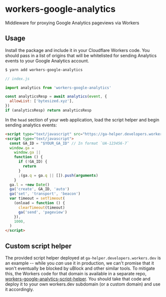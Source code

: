 # workers-google-analytics

Middleware for proxying Google Analytics pageviews via Workers

## Usage

Install the package and include it in your Cloudflare Workers code. You should pass in a list of origins that will be whitelisted for sending Analytics events to your Google Analytics account.

```sh
$ yarn add workers-google-analytics
```

```js
// index.js

import analytics from 'workers-google-analytics'

const analyticsResp = await analytics(event, {
  allowList: ['bytesized.xyz'],
})
if (analyticsResp) return analyticsResp
```

In the `head` section of your web application, load the script helper and begin sending analytics events:

```html
<script type="text/javascript" src="https://ga-helper.developers.workers.dev/analytics.js"></script>
<script type="text/javascript">
  const GA_ID = "$YOUR_GA_ID" // In format `UA-123456-7`
  window.ga =
    window.ga ||
    function () {
      if (!GA_ID) {
        return
      }
      ;(ga.q = ga.q || []).push(arguments)
    }
  ga.l = +new Date()
  ga('create', GA_ID, 'auto')
  ga('set', 'transport', 'beacon')
  var timeout = setTimeout(
    (onload = function () {
      clearTimeout(timeout)
      ga('send', 'pageview')
    }),
    1000,
  )
</script>
```

## Custom script helper

The provided script helper deployed at `ga-helper.developers.workers.dev` is an example -- while you _can_ use it in production, we can't promise that it won't eventually be blocked by uBlock and other similar tools. To mitigate this, the Workers code for that domain is available in a separate repo, [workers-google-analytics-script-helper](https://github.com/signalnerve/workers-google-analytics-script-helper). You should take that code and deploy it to your own workers.dev subdomain (or a custom domain) and use it accordingly.
